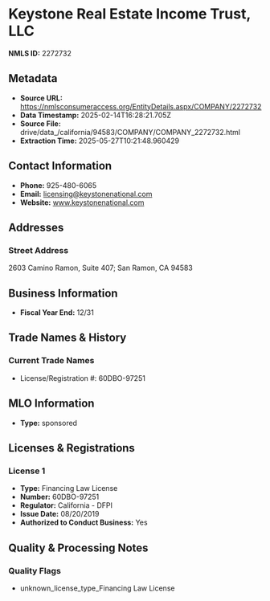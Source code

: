 # Keystone Real Estate Income Trust, LLC

**NMLS ID:** 2272732

## Metadata
- **Source URL:** https://nmlsconsumeraccess.org/EntityDetails.aspx/COMPANY/2272732
- **Data Timestamp:** 2025-02-14T16:28:21.705Z
- **Source File:** drive/data_/california/94583/COMPANY/COMPANY_2272732.html
- **Extraction Time:** 2025-05-27T10:21:48.960429

## Contact Information
- **Phone:** 925-480-6065
- **Email:** licensing@keystonenational.com
- **Website:** www.keystonenational.com

## Addresses
### Street Address
2603 Camino Ramon, Suite 407; San Ramon, CA 94583

## Business Information
- **Fiscal Year End:** 12/31

## Trade Names & History
### Current Trade Names
- License/Registration #: 60DBO-97251

## MLO Information
- **Type:** sponsored

## Licenses & Registrations

### License 1
- **Type:** Financing Law License
- **Number:** 60DBO-97251
- **Regulator:** California - DFPI
- **Issue Date:** 08/20/2019
- **Authorized to Conduct Business:** Yes

## Quality & Processing Notes
### Quality Flags
- unknown_license_type_Financing Law License
